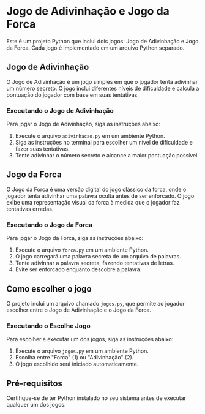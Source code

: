 # Jogo de Adivinhação e Jogo da Forca

Este é um projeto Python que inclui dois jogos: Jogo de Adivinhação e Jogo da Forca. Cada jogo é implementado em um arquivo Python separado.

## Jogo de Adivinhação

O Jogo de Adivinhação é um jogo simples em que o jogador tenta adivinhar um número secreto. O jogo inclui diferentes níveis de dificuldade e calcula a pontuação do jogador com base em suas tentativas.

### Executando o Jogo de Adivinhação

Para jogar o Jogo de Adivinhação, siga as instruções abaixo:

1. Execute o arquivo `adivinhacao.py` em um ambiente Python.
2. Siga as instruções no terminal para escolher um nível de dificuldade e fazer suas tentativas.
3. Tente adivinhar o número secreto e alcance a maior pontuação possível.

## Jogo da Forca

O Jogo da Forca é uma versão digital do jogo clássico da forca, onde o jogador tenta adivinhar uma palavra oculta antes de ser enforcado. O jogo exibe uma representação visual da forca à medida que o jogador faz tentativas erradas.

### Executando o Jogo da Forca

Para jogar o Jogo da Forca, siga as instruções abaixo:

1. Execute o arquivo `forca.py` em um ambiente Python.
2. O jogo carregará uma palavra secreta de um arquivo de palavras.
3. Tente adivinhar a palavra secreta, fazendo tentativas de letras.
4. Evite ser enforcado enquanto descobre a palavra.

## Como escolher o jogo

O projeto inclui um arquivo chamado `jogos.py`, que permite ao jogador escolher entre o Jogo de Adivinhação e o Jogo da Forca.

### Executando o Escolhe Jogo

Para escolher e executar um dos jogos, siga as instruções abaixo:

1. Execute o arquivo `jogos.py` em um ambiente Python.
2. Escolha entre "Forca" (1) ou "Adivinhação" (2).
3. O jogo escolhido será iniciado automaticamente.

## Pré-requisitos

Certifique-se de ter Python instalado no seu sistema antes de executar qualquer um dos jogos.
